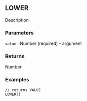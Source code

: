 ## LOWER

Description

### Parameters
`value` : Number (required) - argument

### Returns
Number

### Examples
```
// returns VALUE
LOWER()
```